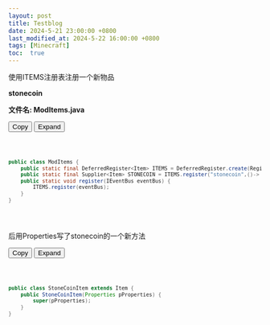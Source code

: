 ```yaml
---
layout: post
title: Testblog
date: 2024-5-21 23:00:00 +0800
last_modified_at: 2024-5-22 16:00:00 +0800
tags: [Minecraft]
toc:  true
---
```

使用ITEMS注册表注册一个新物品

**stonecoin**

**文件名: ModItems.java**
<div class="code-block">
  <button class="copy-button" onclick="copyCodeToClipboard(```java\npublic class MyClass {}\n```">Copy</button>
  <button class="expand-button" onclick="toggleCodeBlock(this)">Expand</button>
  <pre><code class="language-java">
    
```java
public class ModItems {
    public static final DeferredRegister<Item> ITEMS = DeferredRegister.create(Registries.ITEM, BarrenWilderness.MODID);
    public static final Supplier<Item> STONECOIN = ITEMS.register("stonecoin",()-> new StoneCoinItem(new Item.Properties()));
    public static void register(IEventBus eventBus) {
        ITEMS.register(eventBus);
    }
}
```
  </code></pre>
</div>

后用Properties写了stonecoin的一个新方法
<div class="code-block">
  <button class="copy-button" onclick="copyCodeToClipboard(```java\npublic class MyClass {}\n```">Copy</button>
  <button class="expand-button" onclick="toggleCodeBlock(this)">Expand</button>
  <pre><code class="language-java">
    
```java
public class StoneCoinItem extends Item {
    public StoneCoinItem(Properties pProperties) {
        super(pProperties);
    }
}
```
  </code></pre>
</div>
